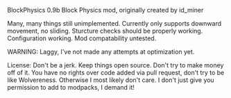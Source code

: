 BlockPhysics 0.9b
Block Physics mod, originally created by id_miner

Many, many things still unimplemented. Currently only supports downward movement, no sliding. Sturcture checks should be properly working. Configuration working. Mod compatability untested.

WARNING: Laggy, I've not made any attempts at optimization yet.

License: Don't be a jerk. Keep things open source. Don't try to make money off of it. You have no rights over code added via pull request, don't try to be like Wolvereness. Otherwise I most likely don't care. I don't just give you permission to add to modpacks, I demand it!